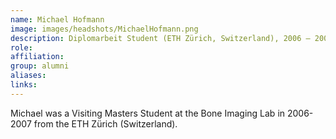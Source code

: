 ```yaml
---
name: Michael Hofmann
image: images/headshots/MichaelHofmann.png
description: Diplomarbeit Student (ETH Zürich, Switzerland), 2006 – 2007
role: 
affiliation: 
group: alumni
aliases: 
links:
---
```


Michael was a Visiting Masters Student at the Bone Imaging Lab in 2006-2007 from the ETH Zürich (Switzerland).